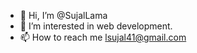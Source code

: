 - 👋 Hi, I’m @SujalLama
- 👀 I’m interested in web development.
- 📫 How to reach me lsujal41@gmail.com

<!---
SujalLama/SujalLama is a ✨ special ✨ repository because its `README.md` (this file) appears on your GitHub profile.
You can click the Preview link to take a look at your changes.
--->

